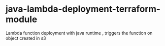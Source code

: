 # java-lambda-deployment-terraform-module
Lambda function deployment with java runtime , triggers the function on object created in s3
